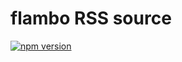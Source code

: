 # flambo RSS source

[![npm version](https://img.shields.io/npm/v/@flambo/source-rss.svg?style=flat-square)](https://www.npmjs.com/package/@flambo/source-rss)